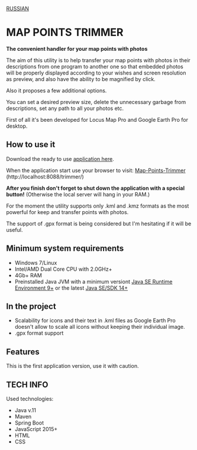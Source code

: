 [RUSSIAN](https://github.com/BAXMYPKA/MAP-POINTS-TRIMMER/blob/master/README_ru.md)

# MAP POINTS TRIMMER
**The convenient handler for your map points with photos**

The aim of this utility is to help transfer your map points with photos in their descriptions from one program to another one so that embedded photos will be properly displayed according to your wishes and screen resolution as preview, and also have the ability to be magnified by click.

Also it proposes a few additional options.

You can set a desired preview size, delete the unnecessary garbage from descriptions, set any path to all your photos etc.

First of all it's been developed for Locus Map Pro and Google Earth Pro for desktop.
 
## How to use it
Download the ready to use [application here](https://github.com/BAXMYPKA/MAP-POINTS-TRIMMER/files/4696182/MAP-POINTS-TRIMMER.zip).

When the application start use your browser to visit: [Map-Points-Trimmer](http://localhost:8088/trimmer/) (http://localhost:8088/trimmer/)

**After you finish don't forget to shut down the application with a special button!** (Otherwise the local server will hang in your RAM.)

For the moment the utility supports only .kml and .kmz formats as the most powerful for keep and transfer points with photos.

The support of .gpx format is being considered but I'm hesitating if it will be useful.

## Minimum system requirements
* Windows 7/Linux
* Intel/AMD Dual Core CPU with 2.0GHz+
* 4Gb+ RAM
* Preinstalled Java JVM with a minimum versiont [Java SE Runtime Environment 9+]( https://www.oracle.com/java/technologies/javase/javase9-archive-downloads.html "Where to download and install") or the latest [Java SE/SDK 14+](https://www.oracle.com/java/technologies/javase-downloads.html)
 
## In the project

* Scalability for icons and their text in .kml files as Google Earth Pro doesn't allow to scale all icons without keeping their individual image.
* .gpx format support

##  Features

This is the first application version, use it with caution.

## TECH INFO

Used technologies:
* Java v.11
* Maven
* Spring Boot
* JavaScript 2015+
* HTML
* CSS
